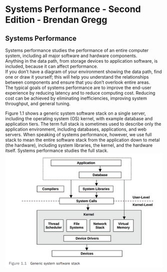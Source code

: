 # Systems Performance - Second Edition - Brendan Gregg

## Systems Performance
Systems performance studies the performance of an entire computer system, including all major 
software and hardware components.
<br/>
Anything in the data path, from storage devices to application software, is included, because it can affect performance. 
<br/>
If you don’t have a diagram of your environment showing the 
data path, find one or draw it yourself; this will help you understand the relationships between 
components and ensure that you don’t overlook entire areas.
<br/>
The typical goals of systems performance are to improve the end-user experience by reducing 
latency and to reduce computing cost. Reducing cost can be achieved by eliminating inefficiencies, improving system throughput, and general tuning.
<br/>

Figure 1.1 shows a generic system software stack on a single server, including the operating 
system (OS) kernel, with example database and application tiers. The term full stack is sometimes 
used to describe only the application environment, including databases, applications, and web 
servers. When speaking of systems performance, however, we use full stack to mean the entire 
software stack from the application down to metal (the hardware), including system libraries, 
the kernel, and the hardware itself. Systems performance studies the full stack.
![](./fig1-1.png)
